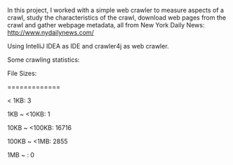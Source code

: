 In this project, I worked with a simple web crawler to measure aspects of a crawl, study the
characteristics of the crawl, download web pages from the crawl and gather webpage metadata, all
from New York Daily News: http://www.nydailynews.com/

Using IntelliJ IDEA as IDE and crawler4j as web crawler.

Some crawling statistics:

File Sizes:

=============

< 1KB: 3

 1KB ~ <10KB: 1
 
 10KB ~ <100KB: 16716
 
 100KB ~ <1MB: 2855
 
 1MB ~ : 0
